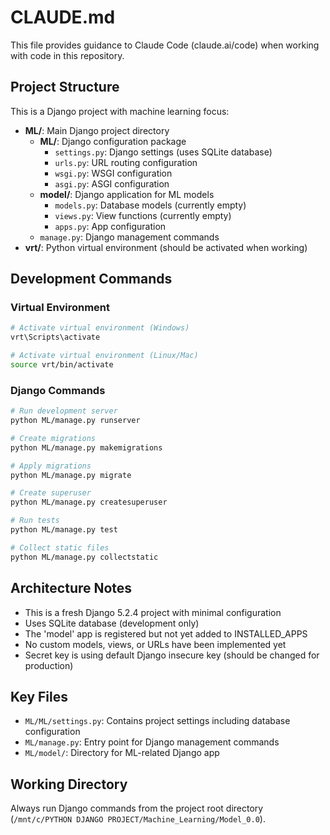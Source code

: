 # CLAUDE.md

This file provides guidance to Claude Code (claude.ai/code) when working with code in this repository.

## Project Structure

This is a Django project with machine learning focus:

- **ML/**: Main Django project directory
  - **ML/**: Django configuration package
    - `settings.py`: Django settings (uses SQLite database)
    - `urls.py`: URL routing configuration
    - `wsgi.py`: WSGI configuration
    - `asgi.py`: ASGI configuration
  - **model/**: Django application for ML models
    - `models.py`: Database models (currently empty)
    - `views.py`: View functions (currently empty)
    - `apps.py`: App configuration
  - `manage.py`: Django management commands
- **vrt/**: Python virtual environment (should be activated when working)

## Development Commands

### Virtual Environment
```bash
# Activate virtual environment (Windows)
vrt\Scripts\activate

# Activate virtual environment (Linux/Mac)
source vrt/bin/activate
```

### Django Commands
```bash
# Run development server
python ML/manage.py runserver

# Create migrations
python ML/manage.py makemigrations

# Apply migrations
python ML/manage.py migrate

# Create superuser
python ML/manage.py createsuperuser

# Run tests
python ML/manage.py test

# Collect static files
python ML/manage.py collectstatic
```

## Architecture Notes

- This is a fresh Django 5.2.4 project with minimal configuration
- Uses SQLite database (development only)
- The 'model' app is registered but not yet added to INSTALLED_APPS
- No custom models, views, or URLs have been implemented yet
- Secret key is using default Django insecure key (should be changed for production)

## Key Files

- `ML/ML/settings.py`: Contains project settings including database configuration
- `ML/manage.py`: Entry point for Django management commands
- `ML/model/`: Directory for ML-related Django app

## Working Directory

Always run Django commands from the project root directory (`/mnt/c/PYTHON DJANGO PROJECT/Machine_Learning/Model_0.0`).